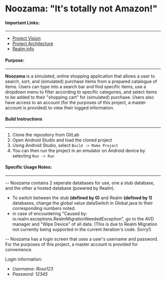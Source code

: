 # Noozama: "It's totally not Amazon!"


#### Important Links:
---
- [Project Vision](VISION.md)
- [Project Architecture](architecture.md)
- [Realm info](realmDB.md)

#### Purpose:
---
**Noozama** is a simulated, online shopping application that allows a user to search, sort, and (simulated) purchase items from a prepared catalogue of items. Users can type into a search bar and find specific items, use a dropdown menu to filter according to specific categories, and select items to be added to their "shopping cart" for (simulated) purchase. Users also have access to an account (for the purposes of this project, a master account is provided) to view their logged information.

#### Build Instructions
---
1. Clone the repository from GitLab
2. Open Android Studio and load the cloned project
3. Using Android Studio, select `Build -> Make Project`
4. You can then run the project in an emulator on Android device by selecting `Run -> Run`

#### Specific Usage Notes:
---
-- Noozama contains 2 seperate databases for use, one a stub database, and the other a hosted database (powered by Realm).
- To switch between the stub **(defined by 0)** and Realm **(defined by 1)** databases, change the global value dataSwitch in Global.java to their corresponding numbers noted.
- in case of encountering "Caused by: io.realm.exceptions.RealmMigrationNeededException", go to the AVD manager and "Wipe Device" of all data. (This is due to Realm Migration not currently being supported in the current iteration's code. Sorry!)


-- Noozama has a login screen that uses a user's username and password. For the purposes of this project, a master account is provided for convenience.

Login information: 
 - *Username: Rose123*
 - *Password: 12345*
 


